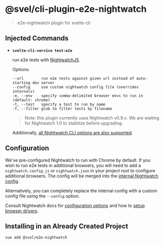 # @svel/cli-plugin-e2e-nightwatch

> e2e-nightwatch plugin for svelte-cli

## Injected Commands

- **`svelte-cli-service test:e2e`**

  run e2e tests with [NightwatchJS](http://nightwatchjs.org).

  Options:

  ```
  --url        run e2e tests against given url instead of auto-starting dev server
  --config     use custom nightwatch config file (overrides internals)
  -e, --env    specify comma-delimited browser envs to run in (default: chrome)
  -t, --test   specify a test to run by name
  -f, --filter glob to filter tests by filename
  ```

  > Note: this plugin currently uses Nightwatch v0.9.x. We are waiting for Nightwatch 1.0 to stabilize before upgrading.

  Additionally, [all Nightwatch CLI options are also supported](https://github.com/nightwatchjs/nightwatch/blob/master/lib/runner/cli/cli.js).

## Configuration

We've pre-configured Nightwatch to run with Chrome by default. If you wish to run e2e tests in additional browsers, you will need to add a `nightwatch.config.js` or `nightwatch.json` in your project root to configure additional browsers. The config will be merged into the [internal Nightwatch config](https://github.com/wmzy/svelte-cli/blob/dev/packages/%40svel/cli-plugin-e2e-nightwatch/nightwatch.config.js).

Alternatively, you can completely replace the internal config with a custom config file using the `--config` option.

Consult Nightwatch docs for [configuration options](http://nightwatchjs.org/gettingstarted#settings-file) and how to [setup browser drivers](http://nightwatchjs.org/gettingstarted#browser-drivers-setup).

## Installing in an Already Created Project

``` sh
vue add @svel/e2e-nightwatch
```

